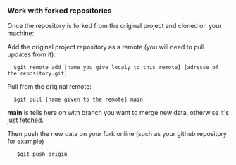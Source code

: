 ### Work with forked repositories

Once the repository is forked from the original project and cloned on your machine:

Add the original project repository as a remote (you will need to pull updates from it):
 
      $git remote add [name you give localy to this remote] [adresse of the repository.git]
      
 Pull from the original remote:
 
      $git pull [name given to the remote] main
 **main** is tells here on with branch you want to merge new data, otherwise it's just fetched.
 
 Then push the new data on your fork online (such as your github repository for example)
 
       $git push origin 
